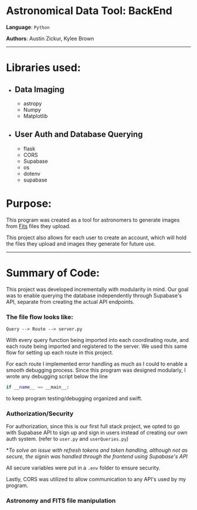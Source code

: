 # Astronomical Data Tool: BackEnd
**Language**: `Python`

**Authors**: Austin Zickur, Kylee Brown
***
# Libraries used:

* ## Data Imaging
  * astropy
  * Numpy
  * Matplotlib
* ## User Auth and Database Querying
  * flask
  * CORS
  * Supabase
  * os
  * dotenv
  * supabase

# Purpose:

This program was created as a tool for astronomers to generate images from [Fits](https://fits.gsfc.nasa.gov/fits_primer.html) files they upload. 

This project also allows for each user to create an account, which will hold the files they upload and images they generate for future use.

***

# Summary of Code:

This project was developed incrementally with modularity in mind. Our goal was to enable querying the database independently through Supabase's API, separate from creating the actual API endpoints. 

### The file flow looks like:

    Query --> Route --> server.py

With every query function being imported into each coordinating route, and each route being imported and registered to the server. We used this same flow for setting up each route in this project. 

For each route I implemented error handling as much as I could to enable a smooth debugging process. Since this program was designed modularly, I wrote any debugging script below the line

``` python
if __name__ == __main__:

```

to keep program testing/debugging organized and swift.

### Authorization/Security

For authorization, since this is our first full stack project, we opted to go with Supabase API to sign up and sign in users instead of creating our own auth system. (refer to `user.py` and `userQueries.py`)

**To solve an issue with refresh tokens and token handling, although not as secure, the signin was handled through the frontend using Supabase's API*

All secure variables were put in a `.env` folder to ensure security.

Lastly, CORS was utilized to allow communication to any API's used by my program.

### Astronomy and FITS file manipulation





